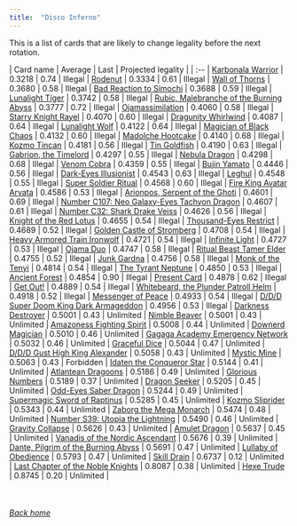 ```yaml
---
title:  "Disco Inferno"
---
```


This is a list of cards that are likely to change legality before the next rotation.

| Card name | Average | Last | Projected legality |
| :-- |
[Karbonala Warrior](https://db.ygoprodeck.com/card/?search=Karbonala%20Warrior) | 0.3218 | 0.74 | Illegal |
[Rodenut](https://db.ygoprodeck.com/card/?search=Rodenut) | 0.3334 | 0.61 | Illegal |
[Wall of Thorns](https://db.ygoprodeck.com/card/?search=Wall%20of%20Thorns) | 0.3680 | 0.58 | Illegal |
[Bad Reaction to Simochi](https://db.ygoprodeck.com/card/?search=Bad%20Reaction%20to%20Simochi) | 0.3688 | 0.59 | Illegal |
[Lunalight Tiger](https://db.ygoprodeck.com/card/?search=Lunalight%20Tiger) | 0.3742 | 0.58 | Illegal |
[Rubic, Malebranche of the Burning Abyss](https://db.ygoprodeck.com/card/?search=Rubic,%20Malebranche%20of%20the%20Burning%20Abyss) | 0.3777 | 0.72 | Illegal |
[Ojamassimilation](https://db.ygoprodeck.com/card/?search=Ojamassimilation) | 0.4060 | 0.58 | Illegal |
[Starry Knight Rayel](https://db.ygoprodeck.com/card/?search=Starry%20Knight%20Rayel) | 0.4070 | 0.60 | Illegal |
[Dragunity Whirlwind](https://db.ygoprodeck.com/card/?search=Dragunity%20Whirlwind) | 0.4087 | 0.64 | Illegal |
[Lunalight Wolf](https://db.ygoprodeck.com/card/?search=Lunalight%20Wolf) | 0.4122 | 0.64 | Illegal |
[Magician of Black Chaos](https://db.ygoprodeck.com/card/?search=Magician%20of%20Black%20Chaos) | 0.4132 | 0.60 | Illegal |
[Madolche Hootcake](https://db.ygoprodeck.com/card/?search=Madolche%20Hootcake) | 0.4140 | 0.68 | Illegal |
[Kozmo Tincan](https://db.ygoprodeck.com/card/?search=Kozmo%20Tincan) | 0.4181 | 0.56 | Illegal |
[Tin Goldfish](https://db.ygoprodeck.com/card/?search=Tin%20Goldfish) | 0.4190 | 0.63 | Illegal |
[Gabrion, the Timelord](https://db.ygoprodeck.com/card/?search=Gabrion,%20the%20Timelord) | 0.4297 | 0.55 | Illegal |
[Nebula Dragon](https://db.ygoprodeck.com/card/?search=Nebula%20Dragon) | 0.4298 | 0.68 | Illegal |
[Venom Cobra](https://db.ygoprodeck.com/card/?search=Venom%20Cobra) | 0.4359 | 0.55 | Illegal |
[Bujin Yamato](https://db.ygoprodeck.com/card/?search=Bujin%20Yamato) | 0.4446 | 0.56 | Illegal |
[Dark-Eyes Illusionist](https://db.ygoprodeck.com/card/?search=Dark-Eyes%20Illusionist) | 0.4543 | 0.63 | Illegal |
[Leghul](https://db.ygoprodeck.com/card/?search=Leghul) | 0.4548 | 0.55 | Illegal |
[Super Soldier Ritual](https://db.ygoprodeck.com/card/?search=Super%20Soldier%20Ritual) | 0.4568 | 0.60 | Illegal |
[Fire King Avatar Arvata](https://db.ygoprodeck.com/card/?search=Fire%20King%20Avatar%20Arvata) | 0.4586 | 0.53 | Illegal |
[Arionpos, Serpent of the Ghoti](https://db.ygoprodeck.com/card/?search=Arionpos,%20Serpent%20of%20the%20Ghoti) | 0.4601 | 0.69 | Illegal |
[Number C107: Neo Galaxy-Eyes Tachyon Dragon](https://db.ygoprodeck.com/card/?search=Number%20C107:%20Neo%20Galaxy-Eyes%20Tachyon%20Dragon) | 0.4607 | 0.61 | Illegal |
[Number C32: Shark Drake Veiss](https://db.ygoprodeck.com/card/?search=Number%20C32:%20Shark%20Drake%20Veiss) | 0.4626 | 0.56 | Illegal |
[Knight of the Red Lotus](https://db.ygoprodeck.com/card/?search=Knight%20of%20the%20Red%20Lotus) | 0.4655 | 0.54 | Illegal |
[Thousand-Eyes Restrict](https://db.ygoprodeck.com/card/?search=Thousand-Eyes%20Restrict) | 0.4689 | 0.52 | Illegal |
[Golden Castle of Stromberg](https://db.ygoprodeck.com/card/?search=Golden%20Castle%20of%20Stromberg) | 0.4708 | 0.54 | Illegal |
[Heavy Armored Train Ironwolf](https://db.ygoprodeck.com/card/?search=Heavy%20Armored%20Train%20Ironwolf) | 0.4721 | 0.54 | Illegal |
[Infinite Light](https://db.ygoprodeck.com/card/?search=Infinite%20Light) | 0.4727 | 0.53 | Illegal |
[Ojama Duo](https://db.ygoprodeck.com/card/?search=Ojama%20Duo) | 0.4747 | 0.58 | Illegal |
[Ritual Beast Tamer Elder](https://db.ygoprodeck.com/card/?search=Ritual%20Beast%20Tamer%20Elder) | 0.4755 | 0.52 | Illegal |
[Junk Gardna](https://db.ygoprodeck.com/card/?search=Junk%20Gardna) | 0.4756 | 0.58 | Illegal |
[Monk of the Tenyi](https://db.ygoprodeck.com/card/?search=Monk%20of%20the%20Tenyi) | 0.4814 | 0.54 | Illegal |
[The Tyrant Neptune](https://db.ygoprodeck.com/card/?search=The%20Tyrant%20Neptune) | 0.4850 | 0.53 | Illegal |
[Ancient Forest](https://db.ygoprodeck.com/card/?search=Ancient%20Forest) | 0.4854 | 0.90 | Illegal |
[Present Card](https://db.ygoprodeck.com/card/?search=Present%20Card) | 0.4878 | 0.62 | Illegal |
[Get Out!](https://db.ygoprodeck.com/card/?search=Get%20Out!) | 0.4889 | 0.54 | Illegal |
[Whitebeard, the Plunder Patroll Helm](https://db.ygoprodeck.com/card/?search=Whitebeard,%20the%20Plunder%20Patroll%20Helm) | 0.4918 | 0.52 | Illegal |
[Messenger of Peace](https://db.ygoprodeck.com/card/?search=Messenger%20of%20Peace) | 0.4933 | 0.54 | Illegal |
[D/D/D Super Doom King Dark Armageddon](https://db.ygoprodeck.com/card/?search=D/D/D%20Super%20Doom%20King%20Dark%20Armageddon) | 0.4956 | 0.53 | Illegal |
[Darkness Destroyer](https://db.ygoprodeck.com/card/?search=Darkness%20Destroyer) | 0.5001 | 0.43 | Unlimited |
[Nimble Beaver](https://db.ygoprodeck.com/card/?search=Nimble%20Beaver) | 0.5001 | 0.43 | Unlimited |
[Amazoness Fighting Spirit](https://db.ygoprodeck.com/card/?search=Amazoness%20Fighting%20Spirit) | 0.5008 | 0.44 | Unlimited |
[Downerd Magician](https://db.ygoprodeck.com/card/?search=Downerd%20Magician) | 0.5010 | 0.46 | Unlimited |
[Gagaga Academy Emergency Network](https://db.ygoprodeck.com/card/?search=Gagaga%20Academy%20Emergency%20Network) | 0.5032 | 0.46 | Unlimited |
[Graceful Dice](https://db.ygoprodeck.com/card/?search=Graceful%20Dice) | 0.5044 | 0.47 | Unlimited |
[D/D/D Gust High King Alexander](https://db.ygoprodeck.com/card/?search=D/D/D%20Gust%20High%20King%20Alexander) | 0.5058 | 0.43 | Unlimited |
[Mystic Mine](https://db.ygoprodeck.com/card/?search=Mystic%20Mine) | 0.5063 | 0.43 | Forbidden |
[Idaten the Conqueror Star](https://db.ygoprodeck.com/card/?search=Idaten%20the%20Conqueror%20Star) | 0.5144 | 0.41 | Unlimited |
[Atlantean Dragoons](https://db.ygoprodeck.com/card/?search=Atlantean%20Dragoons) | 0.5186 | 0.49 | Unlimited |
[Glorious Numbers](https://db.ygoprodeck.com/card/?search=Glorious%20Numbers) | 0.5189 | 0.37 | Unlimited |
[Dragon Seeker](https://db.ygoprodeck.com/card/?search=Dragon%20Seeker) | 0.5205 | 0.45 | Unlimited |
[Odd-Eyes Saber Dragon](https://db.ygoprodeck.com/card/?search=Odd-Eyes%20Saber%20Dragon) | 0.5244 | 0.49 | Unlimited |
[Supermagic Sword of Raptinus](https://db.ygoprodeck.com/card/?search=Supermagic%20Sword%20of%20Raptinus) | 0.5285 | 0.45 | Unlimited |
[Kozmo Sliprider](https://db.ygoprodeck.com/card/?search=Kozmo%20Sliprider) | 0.5343 | 0.44 | Unlimited |
[Zaborg the Mega Monarch](https://db.ygoprodeck.com/card/?search=Zaborg%20the%20Mega%20Monarch) | 0.5474 | 0.48 | Unlimited |
[Number S39: Utopia the Lightning](https://db.ygoprodeck.com/card/?search=Number%20S39:%20Utopia%20the%20Lightning) | 0.5490 | 0.46 | Unlimited |
[Gravity Collapse](https://db.ygoprodeck.com/card/?search=Gravity%20Collapse) | 0.5626 | 0.43 | Unlimited |
[Amulet Dragon](https://db.ygoprodeck.com/card/?search=Amulet%20Dragon) | 0.5637 | 0.45 | Unlimited |
[Vanadis of the Nordic Ascendant](https://db.ygoprodeck.com/card/?search=Vanadis%20of%20the%20Nordic%20Ascendant) | 0.5676 | 0.39 | Unlimited |
[Dante, Pilgrim of the Burning Abyss](https://db.ygoprodeck.com/card/?search=Dante,%20Pilgrim%20of%20the%20Burning%20Abyss) | 0.5691 | 0.47 | Unlimited |
[Lullaby of Obedience](https://db.ygoprodeck.com/card/?search=Lullaby%20of%20Obedience) | 0.5793 | 0.47 | Unlimited |
[Skill Drain](https://db.ygoprodeck.com/card/?search=Skill%20Drain) | 0.6737 | 0.12 | Unlimited |
[Last Chapter of the Noble Knights](https://db.ygoprodeck.com/card/?search=Last%20Chapter%20of%20the%20Noble%20Knights) | 0.8087 | 0.38 | Unlimited |
[Hexe Trude](https://db.ygoprodeck.com/card/?search=Hexe%20Trude) | 0.8745 | 0.20 | Unlimited |

<br>

###### [Back home](index)